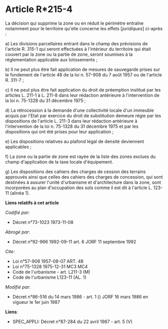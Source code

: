 # Article R*215-4

La décision qui supprime la zone ou en réduit le périmètre entraîne notamment pour le territoire qu'elle concerne les effets
[*juridiques*] ci-après :

a) Les divisions parcellaires entrant dans le champ des prévisions de l'article R. 315-1 qui seront effectuées à l'intérieur
du territoire qui était couvert par la zone ou la partie de zone, seront soumises à la réglementation applicable aux
lotissements ;

b) Il ne peut plus être fait application de mesures de sauvegarde prises sur le fondement de l'article 48 de la loi n. 57-908
du 7 août 1957 ou de l'article R. 311-7 ;

c) Il ne peut plus être fait application du droit de préemption institué par les articles L. 211-1 à L. 211-8 dans leur
rédaction antérieure à l'intervention de la loi n. 75-1328 du 31 décembre 1975 ;

d) La rétrocession à la demande d'une collectivité locale d'un immeuble acquis par l'Etat par exercice du droit de
substitution demeure régie par les dispositions de l'article L. 211-3 dans leur rédaction antérieure à l'intervention de la
loi n. 75-1328 du 31 décembre 1975 et par les dispositions qui ont été prises pour leur application ;

e) Les dispositions relatives au plafond légal de densité deviennent applicables ;

f) La zone ou la partie de zone est rayée de la liste des zones exclues du champ d'application de la taxe locale
d'équipement.

g) Les dispositions des cahiers des charges de cession des terrains approuvés ainsi que celles des cahiers des charges de
concession, qui sont destinées à assurer l'unité d'urbanisme et d'architecture dans la zone, sont incorporées au plan
d'occupation des sols comme il est dit à l'article L. 123-11 (alinéa 1).

**Liens relatifs à cet article**

_Codifié par_:

  - Décret n°73-1023 1973-11-08

_Abrogé par_:

  - Décret n°92-966 1992-09-11 art. 6 JORF 11 septembre 1992

_Cite_:

  - Loi n°57-908 1957-08-07 ART. 48
  - Loi n°75-1328 1975-12-31 MC3 MC4
  - Code de l'urbanisme - art. L211-3 (M)
  - Code de l'urbanisme L123-11 (AL. 1)

_Modifié par_:

  - Décret n°86-516 du 14 mars 1986 - art. 1 () JORF 16 mars 1986 en vigueur le   1er juin 1987

**Liens**:

  - SPEC_APPLI: Décret n°87-284 du 22 avril 1987 - art. 5 (V)

